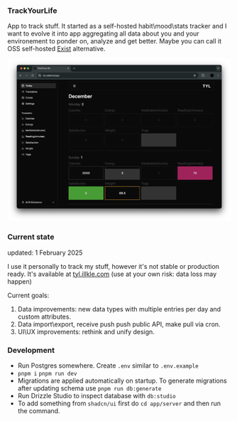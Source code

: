 ### TrackYourLife

App to track stuff. It started as a self-hosted habit\mood\stats tracker and I want to evolve it into app aggregating all data about you and your environement to ponder on, analyze and get better. Maybe you can call it OSS self-hosted [Exist](https://exist.io/) alternative.

![TrackYourLife screenshot](tooling/images/image.png)

### Current state

updated: 1 February 2025

I use it personally to track my stuff, however it's not stable or production ready. It's available at [tyl.illkle.com](https://tyl.illkle.com/) (use at your own risk: data loss may happen)

Current goals:

1. Data improvements: new data types with multiple entries per day and custom attributes.
2. Data import\export, receive push push public API, make pull via cron.
3. UI\UX improvements: rethink and unify design.


### Development

- Run Postgres somewhere. Create `.env` similar to `.env.example`
- `pnpm i` `pnpm run dev`
- Migrations are applied automatically on startup. To generate migrations after updating schema use `pnpm run db:generate`
- Run Drizzle Studio to inspect database with `db:studio`
- To add something from `shadcn/ui` first do `cd app/server` and then run the command.
